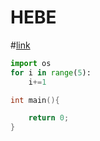 # HEBE

#[link](https://github.com/mmtaksuu/c_course)

``` python
import os
for i in range(5):
    i+=1


```

``` c
int main(){

    return 0;
}


```